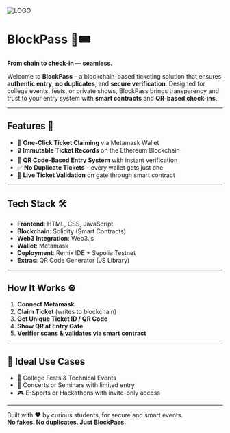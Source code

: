 ![LOGO](pictures/blockpass_logo.png)

# **BlockPass** 🔗🎟️  
**From chain to check-in — seamless.**

Welcome to **BlockPass** – a blockchain-based ticketing solution that ensures **authentic entry**, **no duplicates**, and **secure verification**. Designed for college events, fests, or private shows, BlockPass brings transparency and trust to your entry system with **smart contracts** and **QR-based check-ins**.

---

## **Features** 🚀

- 🎫 **One-Click Ticket Claiming** via Metamask Wallet
- 🔒 **Immutable Ticket Records** on the Ethereum Blockchain
- 📲 **QR Code-Based Entry System** with instant verification
- ✅ **No Duplicate Tickets** – every wallet gets just one
- 🧾 **Live Ticket Validation** on gate through smart contract

---

## **Tech Stack** 🛠️

- **Frontend**: HTML, CSS, JavaScript  
- **Blockchain**: Solidity (Smart Contracts)  
- **Web3 Integration**: Web3.js  
- **Wallet**: Metamask  
- **Deployment**: Remix IDE + Sepolia Testnet  
- **Extras**: QR Code Generator (JS Library)

---

## **How It Works** ⚙️

1. **Connect Metamask**  
2. **Claim Ticket** (writes to blockchain)  
3. **Get Unique Ticket ID / QR Code**  
4. **Show QR at Entry Gate**  
5. **Verifier scans & validates via smart contract**

---

## 👥 Ideal Use Cases

- 🎉 College Fests & Technical Events  
- 🎤 Concerts or Seminars with limited entry  
- 🎮 E-Sports or Hackathons with invite-only access  

---

Built with ❤️ by curious students, for secure and smart events.  
**No fakes. No duplicates. Just BlockPass.**

